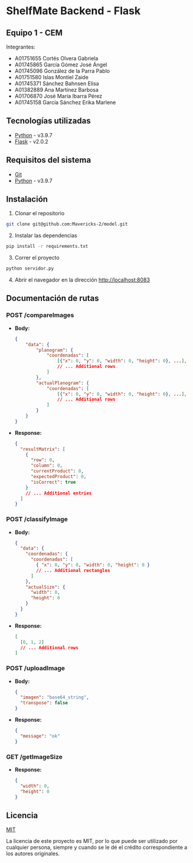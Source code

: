 # ShelfMate Backend - Flask

## Equipo 1 - CEM

Integrantes:

- A01751655 Cortés Olvera Gabriela
- A01745865 García Gómez José Ángel
- A01745096 González de la Parra Pablo
- A01751580 Islas Montiel Zaide
- A01745371 Sánchez Bahnsen Elisa
- A01382889 Ana Martínez Barbosa
- A01706870 José María Ibarra Pérez
- A01745158 García Sánchez Erika Marlene

## Tecnologías utilizadas

- [Python](https://www.python.org/) - v3.9.7
- [Flask](https://flask.palletsprojects.com/en/2.0.x/) - v2.0.2

## Requisitos del sistema

- [Git](https://git-scm.com/)
- [Python](https://www.python.org/) - v3.9.7

## Instalación

1. Clonar el repositorio

```bash
git clone git@github.com:Mavericks-2/model.git
```

2. Instalar las dependencias

```bash
pip install -r requirements.txt
```

3. Correr el proyecto

```bash
python servidor.py
```

4. Abrir el navegador en la dirección [http://localhost:8083](http://localhost:8083)

## Documentación de rutas

### POST /compareImages

- **Body:**
  ```json
  {
      "data": {
          "planogram": {
              "coordenadas": [
                  [{"x": 0, "y": 0, "width": 0, "height": 0}, ...],
                  // ... Additional rows
              ]
          },
          "actualPlanogram": {
              "coordenadas": [
                  [{"x": 0, "y": 0, "width": 0, "height": 0}, ...],
                  // ... Additional rows
              ]
          }
      }
  }
  ```
- **Response:**
  ```json
  {
    "resultMatrix": [
      {
        "row": 0,
        "column": 0,
        "currentProduct": 0,
        "expectedProduct": 0,
        "isCorrect": true
      }
      // ... Additional entries
    ]
  }
  ```

### POST /classifyImage

- **Body:**
  ```json
  {
    "data": {
      "coordenadas": {
        "coordenadas": [
          { "x": 0, "y": 0, "width": 0, "height": 0 }
          // ... Additional rectangles
        ]
      },
      "actualSize": {
        "width": 0,
        "height": 0
      }
    }
  }
  ```
- **Response:**
  ```json
  [
    [0, 1, 2]
    // ... Additional rows
  ]
  ```

### POST /uploadImage

- **Body:**
  ```json
  {
    "imagen": "base64_string",
    "transpose": false
  }
  ```
- **Response:**
  ```json
  {
    "message": "ok"
  }
  ```

### GET /getImageSize

- **Response:**
  ```json
  {
    "width": 0,
    "height": 0
  }
  ```

## Licencia

[MIT](https://choosealicense.com/licenses/mit/)

La licencia de este proyecto es MIT, por lo que puede ser utilizado por cualquier persona, siempre y cuando se le dé el crédito correspondiente a los autores originales.
